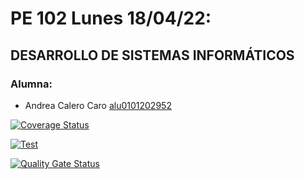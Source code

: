 # PE 102 Lunes 18/04/22: 

## DESARROLLO DE SISTEMAS INFORMÁTICOS

### Alumna:
- Andrea Calero Caro [alu0101202952](alu0101202952@ull.edu.es) 

[![Coverage Status](https://coveralls.io/repos/github/ULL-ESIT-INF-DSI-2122/pe102-lunes18-04-22-AndreaCaleroCaro/badge.svg?branch=master)](https://coveralls.io/github/ULL-ESIT-INF-DSI-2122/pe102-lunes18-04-22-AndreaCaleroCaro?branch=master)

[![Test](https://github.com/ULL-ESIT-INF-DSI-2122/pe102-lunes18-04-22-AndreaCaleroCaro/actions/workflows/test.js.yml/badge.svg)](https://github.com/ULL-ESIT-INF-DSI-2122/pe102-lunes18-04-22-AndreaCaleroCaro/actions/workflows/test.js.yml)          

[![Quality Gate Status](https://sonarcloud.io/api/project_badges/measure?project=ULL-ESIT-INF-DSI-2122_ull-esit-inf-dsi-21-22-prct07-music-datamodel-grupo_l&metric=alert_status)](https://sonarcloud.io/summary/new_code?id=ULL-ESIT-INF-DSI-2122_ull-esit-inf-dsi-21-22-prct07-music-datamodel-grupo_l)  


